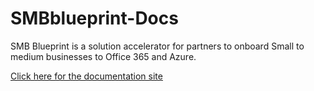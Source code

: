 # SMBblueprint-Docs
SMB Blueprint is a solution accelerator for partners to onboard Small to medium businesses to Office 365 and Azure.

[Click here for the documentation site](https://inovativ.github.io/SMBblueprint-Docs/)
